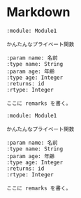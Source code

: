 # Markdown

```{vb:function} Private Function getId(ByVal name As String, ByVal age As Integer) As Integer
:module: Module1

かんたんなプライベート関数

:param name: 名前
:type name: String
:param age: 年齢
:type age: Integer
:returns: id
:rtype: Integer

ここに remarks を書く。
```

```{vb:function} Private Function id取得(ByVal name As String, ByVal age As Integer) As Integer
:module: Module1

かんたんなプライベート関数

:param name: 名前
:type name: String
:param age: 年齢
:type age: Integer
:returns: id
:rtype: Integer

ここに remarks を書く。
```
